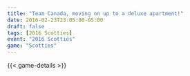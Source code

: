 ```yaml
---
title: "Team Canada, moving on up to a deluxe apartment!"
date: 2016-02-23T23:05:00-05:00
draft: false
tags: [2016 Scotties]
event: "2016 Scotties"
game: "Scotties"
---
```

{{< game-details >}}
<!--more--> 